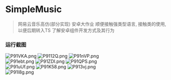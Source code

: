 # SimpleMusic

> 网易云音乐高仿(部分实现)
> 安卓大作业
> 顺便接触强类型语言, 接触类的使用, 以便后期转入TS
> 了解安卓组件开发方式及其行为

### 运行截图

<div style="width: 300px;">
  <img src="https://s1.ax1x.com/2018/06/23/P91VKA.png" alt="P91VKA.png" border="0">
<img src="https://s1.ax1x.com/2018/06/23/P9112Q.png" alt="P9112Q.png" border="0">
<img src="https://s1.ax1x.com/2018/06/23/P91nVP.png" alt="P91nVP.png" border="0">
<img src="https://s1.ax1x.com/2018/06/23/P91ebt.png" alt="P91ebt.png" border="0">
<img src="https://s1.ax1x.com/2018/06/23/P91ZDI.png" alt="P91ZDI.png" border="0">
<img src="https://s1.ax1x.com/2018/06/23/P91QPS.png" alt="P91QPS.png" border="0">
<img src="https://s1.ax1x.com/2018/06/23/P91uUf.png" alt="P91uUf.png" border="0">
<img src="https://s1.ax1x.com/2018/06/23/P91K58.png" alt="P91K58.png" border="0">
<img src="https://s1.ax1x.com/2018/06/23/P913vj.png" alt="P913vj.png" border="0">
<img src="https://s1.ax1x.com/2018/06/23/P91l8g.png" alt="P91l8g.png" border="0">
</div>


